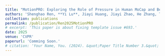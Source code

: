 ```yaml
---
title: "MotionPRO: Exploring the Role of Pressure in Human MoCap and Beyond"
authors: 'Shenghao Ren, **Yi Lu**, Jiayi Huang, Jiayi Zhao, He Zhang, Tao Yu✝, Qiu Shen✝, Xun Cao✝,'
collection: publications
permalink: /publication/Ren2025MotionPRO
# excerpt: 'This paper is about fixing template issue #693.'
date: 2025
venue: 'CVPR'
paperurl: 'Comming Soon.'
# citation: 'Your Name, You. (2024). &quot;Paper Title Number 3.&quot; <i>GitHub Journal of Bugs</i>. 1(3).'
---
```


<!-- The contents above will be part of a list of publications, if the user clicks the link for the publication than the contents of section will be rendered as a full page, allowing you to provide more information about the paper for the reader. When publications are displayed as a single page, the contents of the above "citation" field will automatically be included below this section in a smaller font. -->
